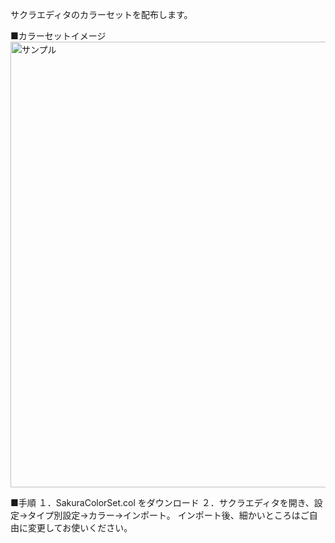 サクラエディタのカラーセットを配布します。

■カラーセットイメージ
<img width="1417" height="713" alt="サンプル" src="https://github.com/user-attachments/assets/bfd5b68b-a3df-455f-a394-94244a1c79f9" />

■手順
１．SakuraColorSet.col をダウンロード
２．サクラエディタを開き、設定→タイプ別設定→カラー→インポート。
インポート後、細かいところはご自由に変更してお使いください。
